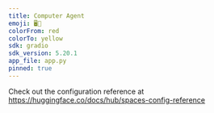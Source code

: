 ```yaml
---
title: Computer Agent
emoji: 🖥️🧠
colorFrom: red
colorTo: yellow
sdk: gradio
sdk_version: 5.20.1
app_file: app.py
pinned: true
---
```


Check out the configuration reference at https://huggingface.co/docs/hub/spaces-config-reference
